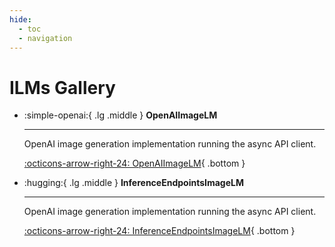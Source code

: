 ```yaml
---
hide:
  - toc
  - navigation
---
```

# ILMs Gallery



<div class="grid cards" markdown>


-   :simple-openai:{ .lg .middle } __OpenAIImageLM__

    ---

    OpenAI image generation implementation running the async API client.

    [:octicons-arrow-right-24: OpenAIImageLM](openaiimagelm.md){ .bottom }

-   :hugging:{ .lg .middle } __InferenceEndpointsImageLM__

    ---

    OpenAI image generation implementation running the async API client.

    [:octicons-arrow-right-24: InferenceEndpointsImageLM](inferenceendpointsimagelm.md){ .bottom }


</div>